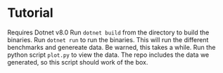 # Tutorial

Requires Dotnet v8.0
Run `dotnet build` from the directory to build the binaries.
Run `dotnet run` to run the binaries. This will run the different benchmarks and genereate data. Be warned, this takes a while.
Run the python script `plot.py` to view the data. The repo includes the data we generated, so this script should work of the box.
